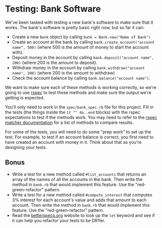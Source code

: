# Testing: Bank Software

We've been tasked with testing a new bank's software to make sure that it works. The bank's software is pretty basic right now, but so far it can:

- Create a new `Bank` object by calling `bank = Bank.new("Name of Bank")`
- Create an account at the bank by calling `bank.create_account("account name", 500)` (where 500 is the amount of money to start the account with).
- Deposit money in the account by calling `bank.deposit("account name", 200)` (where 200 is the amount to deposit).
- Withdraw money in the account by calling `bank.withdraw("account name", 200)` (where 200 is the amount to withdraw)
- Check the account balance by calling `bank.balance("account name")`.

We want to make sure each of these methods is working correctly, so we're going to use [rspec](https://relishapp.com/rspec/) to test these methods and make sure the output we're getting is expected.

You'll only need to work in the `spec/bank_spec.rb` file for this project. Fill in the tests (the things inside the `it "" do..end` blocks) with the rspec expectations to test if the methods work. You may need to refer to the [rspec matcher documentation](https://relishapp.com/rspec/rspec-expectations/v/3-4/docs/built-in-matchers) for a list of methods to compare results.

For some of the tests, you will need to do some "prep work" to set up the test. For example, to test if an account balance is correct, you first need to have created an account with money in it. Think about that as you're designing your tests.

## Bonus
- Write a test for a new method called `#list_accounts` that returns an array of the names of all the accounts in the bank. Then write the method in `bank.rb` that would implement this feature. Use the "red-green-refactor" pattern.
- Write a test for a new method called `#compute_interest` that computes 3% interest for each account's value and adds that amount to each account. Then write the method in `bank.rb` that would implement this feature. Use the "red-green-refactor" pattern.
- Read the [betterspecs.org](http://betterspecs.org) website to look up the `let` keyword and see if it can help you refactor your tests to be DRYer.
